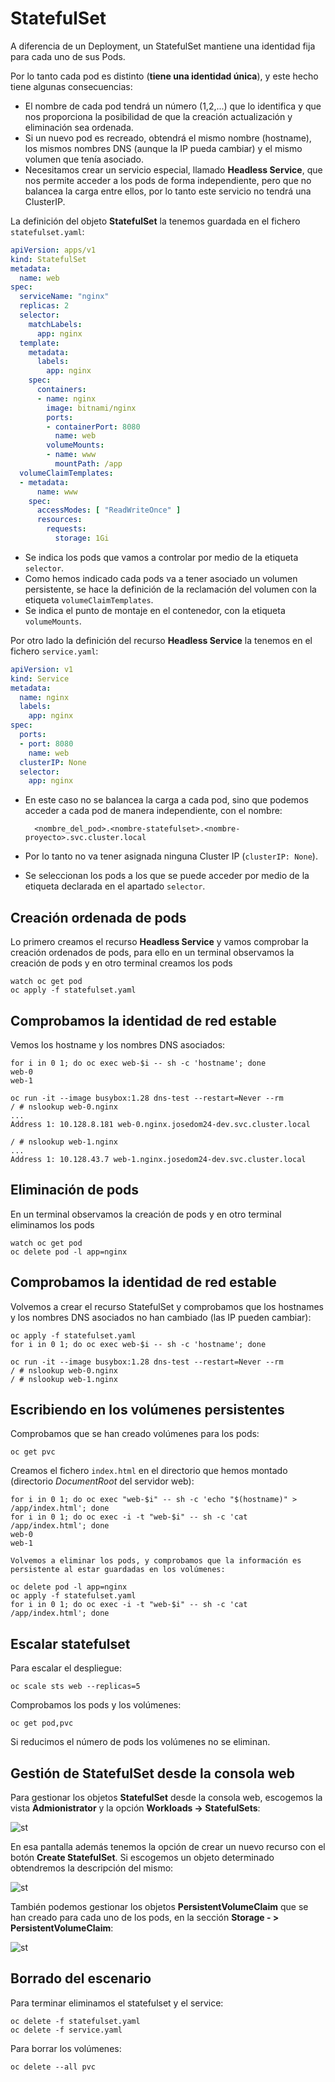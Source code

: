 # StatefulSet

A diferencia de un Deployment, un StatefulSet mantiene una identidad fija para cada uno de sus Pods.

Por lo tanto cada pod es distinto (**tiene una identidad única**), y este hecho tiene algunas consecuencias:
* El nombre de cada pod tendrá un número (1,2,...) que lo identifica y que nos proporciona la posibilidad de que la creación actualización y eliminación sea ordenada.
* Si un nuevo pod es recreado, obtendrá el mismo nombre (hostname), los mismos nombres DNS (aunque la IP pueda cambiar) y el mismo volumen
que tenía asociado.
* Necesitamos crear un servicio especial, llamado **Headless Service**, que nos permite acceder a los pods de forma independiente, pero que no balancea la carga entre ellos, por lo tanto este servicio no tendrá una ClusterIP.

La definición del objeto **StatefulSet** la tenemos guardada en el fichero `statefulset.yaml`:

```yaml
apiVersion: apps/v1
kind: StatefulSet
metadata:
  name: web
spec:
  serviceName: "nginx"
  replicas: 2
  selector:
    matchLabels:
      app: nginx
  template:
    metadata:
      labels:
        app: nginx
    spec:
      containers:
      - name: nginx
        image: bitnami/nginx
        ports:
        - containerPort: 8080
          name: web
        volumeMounts:
        - name: www
          mountPath: /app
  volumeClaimTemplates:
  - metadata:
      name: www
    spec:
      accessModes: [ "ReadWriteOnce" ]
      resources:
        requests:
          storage: 1Gi

```

* Se indica los pods que vamos a controlar por medio de la etiqueta `selector`.
* Como hemos indicado cada pods va a tener asociado un volumen persistente, se hace la definición de la reclamación del volumen con la etiqueta `volumeClaimTemplates`.
* Se indica el punto de montaje en el contenedor, con la etiqueta `volumeMounts`.

Por otro lado la definición del recurso **Headless Service** la tenemos en el fichero `service.yaml`:

```yaml
apiVersion: v1
kind: Service
metadata:
  name: nginx
  labels:
    app: nginx
spec:
  ports:
  - port: 8080
    name: web
  clusterIP: None
  selector:
    app: nginx
```

* En este caso no se balancea la carga a cada pod, sino que podemos acceder a cada pod de manera independiente, con el nombre:
        
        <nombre_del_pod>.<nombre-statefulset>.<nombre-proyecto>.svc.cluster.local

* Por lo tanto no va tener asignada ninguna Cluster IP (`clusterIP: None`).
* Se seleccionan los pods a los que se puede acceder por medio de la etiqueta declarada en el apartado `selector`.

## Creación ordenada de pods

Lo primero creamos el recurso **Headless Service** y vamos comprobar la creación ordenados de pods, para ello en un terminal observamos la creación de pods y en otro terminal creamos los pods

    watch oc get pod
    oc apply -f statefulset.yaml

## Comprobamos la identidad de red estable

Vemos los hostname y los nombres DNS asociados:

    for i in 0 1; do oc exec web-$i -- sh -c 'hostname'; done
    web-0
    web-1

    oc run -it --image busybox:1.28 dns-test --restart=Never --rm
    / # nslookup web-0.nginx
    ...
    Address 1: 10.128.8.181 web-0.nginx.josedom24-dev.svc.cluster.local

    / # nslookup web-1.nginx
    ...
    Address 1: 10.128.43.7 web-1.nginx.josedom24-dev.svc.cluster.local

## Eliminación de pods

En un terminal observamos la creación de pods y en otro terminal eliminamos los pods

    watch oc get pod
    oc delete pod -l app=nginx

## Comprobamos la identidad de red estable

Volvemos a crear el recurso StatefulSet y comprobamos que los hostnames y los nombres DNS asociados no han cambiado (las IP pueden cambiar):

    oc apply -f statefulset.yaml
    for i in 0 1; do oc exec web-$i -- sh -c 'hostname'; done

    oc run -it --image busybox:1.28 dns-test --restart=Never --rm
    / # nslookup web-0.nginx
    / # nslookup web-1.nginx

## Escribiendo en los volúmenes persistentes

Comprobamos que se han creado volúmenes para los pods:

    oc get pvc

Creamos el fichero `index.html` en el directorio que hemos montado (directorio *DocumentRoot* del servidor web):

    for i in 0 1; do oc exec "web-$i" -- sh -c 'echo "$(hostname)" > /app/index.html'; done
    for i in 0 1; do oc exec -i -t "web-$i" -- sh -c 'cat  /app/index.html'; done
    web-0
    web-1

    Volvemos a eliminar los pods, y comprobamos que la información es persistente al estar guardadas en los volúmenes:

    oc delete pod -l app=nginx
    oc apply -f statefulset.yaml
    for i in 0 1; do oc exec -i -t "web-$i" -- sh -c 'cat  /app/index.html'; done

## Escalar statefulset

Para escalar el despliegue:

    oc scale sts web --replicas=5

Comprobamos los pods y los volúmenes:

    oc get pod,pvc

Si reducimos el número de pods los volúmenes no se eliminan.

## Gestión de StatefulSet desde la consola web

Para gestionar los objetos **StatefulSet** desde la consola web, escogemos la vista **Admionistrator** y la opción **Workloads -> StatefulSets**:

![st](img/statefulset1.png)

En esa pantalla además tenemos la opción de crear un nuevo recurso con el botón **Create StatefulSet**. Si escogemos un objeto determinado obtendremos la descripción del mismo:

![st](img/statefulset2.png)

También podemos gestionar los objetos **PersistentVolumeClaim** que se han creado para cada uno de los pods, en la sección **Storage - > PersistentVolumeClaim**:

![st](img/statefulset3.png)

## Borrado del escenario

Para terminar eliminamos el statefulset y el service:

    oc delete -f statefulset.yaml
    oc delete -f service.yaml

Para borrar los volúmenes:

    oc delete --all pvc
